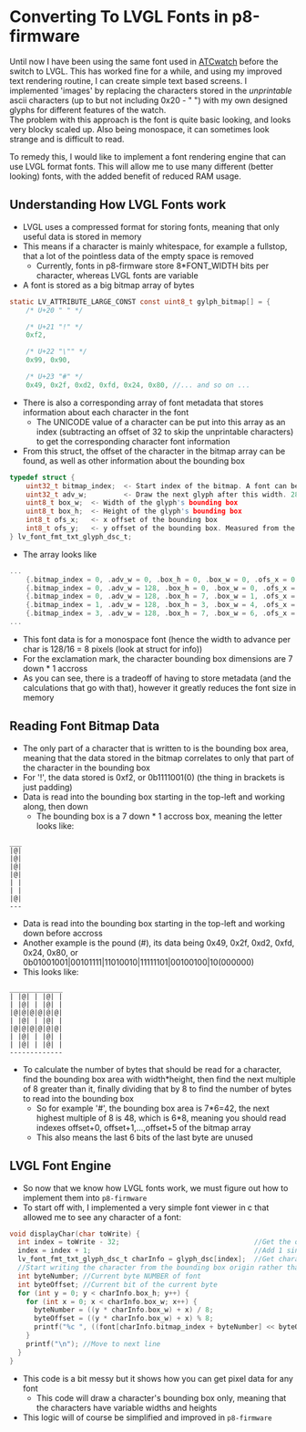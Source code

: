 # Converting To LVGL Fonts in p8-firmware
Until now I have been using the same font used in [ATCwatch](https://github.com/atc1441/atcwatch) before the switch to LVGL. This has worked fine for a while, and using my improved text rendering routine, I can create simple text based screens. I implemented 'images' by replacing the characters stored in the _unprintable_ ascii characters (up to but not including 0x20 - " ") with my own designed glyphs for different features of the watch.  
The problem with this approach is the font is quite basic looking, and looks very blocky scaled up. Also being monospace, it can sometimes look strange and is difficult to read.  

To remedy this, I would like to implement a font rendering engine that can use LVGL format fonts. This will allow me to use many different (better looking) fonts, with the added benefit of reduced RAM usage.
## Understanding How LVGL Fonts work
- LVGL uses a compressed format for storing fonts, meaning that only useful data is stored in memory
- This means if a character is mainly whitespace, for example a fullstop, that a lot of the pointless data of the empty space is removed
  - Currently, fonts in p8-firmware store 8*FONT_WIDTH bits per character, whereas LVGL fonts are variable
- A font is stored as a big bitmap array of bytes
```c
static LV_ATTRIBUTE_LARGE_CONST const uint8_t gylph_bitmap[] = {
    /* U+20 " " */

    /* U+21 "!" */
    0xf2,

    /* U+22 "\"" */
    0x99, 0x90,

    /* U+23 "#" */
    0x49, 0x2f, 0xd2, 0xfd, 0x24, 0x80, //... and so on ...
```

- There is also a corresponding array of font metadata that stores information about each character in the font
  - The UNICODE value of a character can be put into this array as an index (subtracting an offset of 32 to skip the unprintable characters) to get the corresponding character font information
- From this struct, the offset of the character in the bitmap array can be found, as well as other information about the bounding box
```c
typedef struct {
    uint32_t bitmap_index;  <- Start index of the bitmap. A font can be max 4 GB. 
    uint32_t adv_w;         <- Draw the next glyph after this width. 28.4 format (real_value * 16 is stored)
    uint8_t box_w;  <- Width of the glyph's bounding box
    uint8_t box_h;  <- Height of the glyph's bounding box
    int8_t ofs_x;   <- x offset of the bounding box
    int8_t ofs_y;   <- y offset of the bounding box. Measured from the top of the line
} lv_font_fmt_txt_glyph_dsc_t;
```
- The array looks like 
```c
...
    {.bitmap_index = 0, .adv_w = 0, .box_h = 0, .box_w = 0, .ofs_x = 0, .ofs_y = 0}      /* id = 0 reserved */,
    {.bitmap_index = 0, .adv_w = 128, .box_h = 0, .box_w = 0, .ofs_x = 0, .ofs_y = 0},   //Space
    {.bitmap_index = 0, .adv_w = 128, .box_h = 7, .box_w = 1, .ofs_x = 3, .ofs_y = -1},  //!
    {.bitmap_index = 1, .adv_w = 128, .box_h = 3, .box_w = 4, .ofs_x = 2, .ofs_y = 3},   //Backslash
    {.bitmap_index = 3, .adv_w = 128, .box_h = 7, .box_w = 6, .ofs_x = 1, .ofs_y = -1},  //#
...
```
- This font data is for a monospace font (hence the width to advance per char is 128/16 = 8 pixels (look at struct for info))
- For the exclamation mark, the character bounding box dimensions are 7 down * 1 accross
- As you can see, there is a tradeoff of having to store metadata (and the calculations that go with that), however it greatly reduces the font size in memory
## Reading Font Bitmap Data
- The only part of a character that is written to is the bounding box area, meaning that the data stored in the bitmap correlates to only that part of the character in the bounding box
- For '!', the data stored is 0xf2, or 0b1111001(0) (the thing in brackets is just padding)
- Data is read into the bounding box starting in the top-left and working along, then down
  - The bounding box is a 7 down * 1 accross box, meaning the letter looks like:
```
___
|@|
|@|
|@|
|@|
| |
| |
|@|
---
```
- Data is read into the bounding box starting in the top-left and working down before accross
- Another example is the pound (#), its data being 0x49, 0x2f, 0xd2, 0xfd, 0x24, 0x80, or 0b01001001\|00101111\|11010010\|11111101\|00100100\|10(000000)
- This looks like:
```
_____________
| |@| | |@| |
| |@| | |@| |
|@|@|@|@|@|@|
| |@| | |@| |
|@|@|@|@|@|@|
| |@| | |@| |
| |@| | |@| |
-------------
```
- To calculate the number of bytes that should be read for a character, find the bounding box area with width*height, then find the next multiple of 8 greater than it, finally dividing that by 8 to find the number of bytes to read into the bounding box
  - So for example '#', the bounding box area is 7\*6=42, the next highest multiple of 8 is 48, which is 6\*8, meaning you should read indexes offset+0, offset+1,...,offset+5 of the bitmap array
  - This also means the last 6 bits of the last byte are unused

## LVGL Font Engine
- So now that we know how LVGL fonts work, we must figure out how to implement them into `p8-firmware`
- To start off with, I implemented a very simple font viewer in c that allowed me to see any character of a font:
```c
void displayChar(char toWrite) {
  int index = toWrite - 32;                                 //Get the offset relative to 0x20 (' ')
  index = index + 1;                                        //Add 1 since id=0 is reserved
  lv_font_fmt_txt_glyph_dsc_t charInfo = glyph_dsc[index];  //Get character info
  //Start writing the character from the bounding box origin rather than the character origin
  int byteNumber; //Current byte NUMBER of font
  int byteOffset; //Current bit of the current byte
  for (int y = 0; y < charInfo.box_h; y++) {
    for (int x = 0; x < charInfo.box_w; x++) {
      byteNumber = ((y * charInfo.box_w) + x) / 8;
      byteOffset = ((y * charInfo.box_w) + x) % 8;
      printf("%c ", ((font[charInfo.bitmap_index + byteNumber] << byteOffset) & 0x80) >> 7 ? '@' : '.'); //'@' if pixel there, else '.'
    }
    printf("\n"); //Move to next line
  }
}
```
- This code is a bit messy but it shows how you can get pixel data for any font
  - This code will draw a character's bounding box only, meaning that the characters have variable widths and heights
- This logic will of course be simplified and improved in `p8-firmware`
